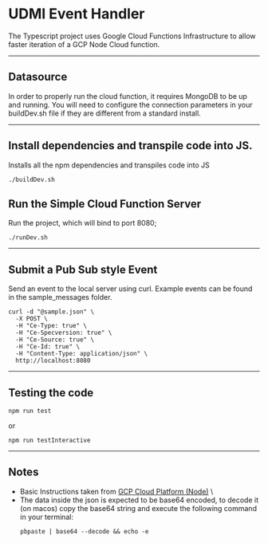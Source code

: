# UDMI Event Handler

The Typescript project uses Google Cloud Functions Infrastructure to allow faster iteration of a GCP Node Cloud function.

---

## Datasource

In order to properly run the cloud function, it requires MongoDB to be up and running.  You will need to configure the connection parameters in your buildDev.sh file if they are different from a standard install.

---

## Install dependencies and transpile code into JS.

Installs all the npm dependencies and transpiles code into JS

```
./buildDev.sh
```

## Run the Simple Cloud Function Server

Run the project, which will bind to port 8080;

```
./runDev.sh
```

---

## Submit a Pub Sub style Event

Send an event to the local server using curl.  Example events can be found in the sample_messages folder.

```
curl -d "@sample.json" \
  -X POST \
  -H "Ce-Type: true" \
  -H "Ce-Specversion: true" \
  -H "Ce-Source: true" \
  -H "Ce-Id: true" \
  -H "Content-Type: application/json" \
  http://localhost:8080
```

---

## Testing the code

```
npm run test
```

or

```
npm run testInteractive
```

---


## Notes

* Basic Instructions taken from [GCP Cloud Platform (Node)](https://github.com/GoogleCloudPlatform/functions-framework-nodejs) \
* The data inside the json is expected to be base64 encoded, to decode it (on macos) copy the base64 string and execute the following command in your terminal:
   ```
   pbpaste | base64 --decode && echo -e
   ```

